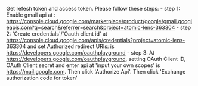Get refesh token and access token. Please follow these steps:
    - step 1: Enable gmail api at : https://console.cloud.google.com/marketplace/product/google/gmail.googleapis.com?q=search&referrer=search&project=atomic-lens-363304
    - step 2: 'Create credentials'/'Oauth client id' at https://console.cloud.google.com/apis/credentials?project=atomic-lens-363304 and set Authorized redirect URIs: is https://developers.google.com/oauthplayground
    - step 3: At https://developers.google.com/oauthplayground, setting OAuth Client ID, OAuth Client secret and enter api at 'input your own scopes' is https://mail.google.com. Then click 'Authorize Api'. Then click 'Exchange authorization code for token' 